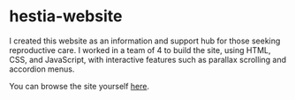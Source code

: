 # hestia-website

I created this website as an information and support hub for those seeking reproductive care.  I worked in a team of 4 to build the site, using HTML, CSS, and JavaScript, with interactive features such as parallax scrolling and accordion menus.

You can browse the site yourself [here](https://ellahap.github.io/hestia-website/).

